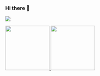 ### Hi there 👋

<!--
**insung93/insung93** is a ✨ _special_ ✨ repository because its `README.md` (this file) appears on your GitHub profile.

Here are some ideas to get you started:

- 🔭 I’m currently working on ...
- 🌱 I’m currently learning ...
- 👯 I’m looking to collaborate on ...
- 🤔 I’m looking for help with ...
- 💬 Ask me about ...
- 📫 How to reach me: ...
- 😄 Pronouns: ...
- ⚡ Fun fact: ...
-->

<a href="https://hits.seeyoufarm.com"><img src="https://hits.seeyoufarm.com/api/count/incr/badge.svg?url=https%3A%2F%2Fgithub.com%2Fkiskscar&count_bg=%2379C83D&title_bg=%23555555&icon=aircanada.svg&icon_color=%23E7E7E7&title=hits&edge_flat=false"/></a>                 
  
<a href="https://github.com/kiskscar">
  <img src="https://github-readme-stats.vercel.app/api?username=kiskscar&count_private=true" height="140" />
</a>
<a href="https://github.com/kiskscar">
  <img src="https://github-readme-stats.vercel.app/api/top-langs/?username=kiskscar93&langs_count=8&hide=html,css&layout=compact" height="140" />
</a>
